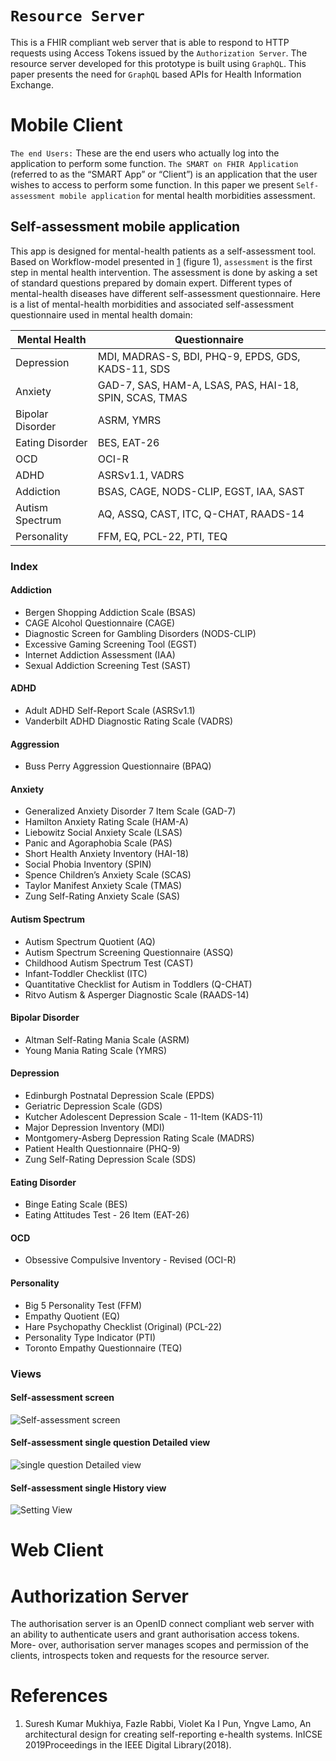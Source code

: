 # `Resource Server` <a name="resourceServer"></a>

This is a FHIR compliant web server that is able to respond to HTTP requests using Access Tokens issued by the `Authorization Server`. The resource server developed for this prototype is built using `GraphQL`. This paper presents the need for `GraphQL` based APIs for Health Information Exchange.

# Mobile Client <a name="mobileClient"></a>

`The end Users:` These are the end users who actually log into the application to perform some function. `The SMART on FHIR Application` (referred to as the “SMART App” or “Client”) is an application that the user wishes to access to perform some function. In this paper we present `Self-assessment mobile application` for mental health morbidities assessment.

## Self-assessment mobile application

This app is designed for mental-health patients as a self-assessment tool. Based on Workflow-model presented in [1](#1) (figure 1), `assessment` is the first step in mental health intervention. The assessment is done by asking a set of standard questions prepared by domain expert. Different types of mental-health diseases have different self-assessment questionnaire. Here is a list of mental-health morbidities and associated self-assessment questionnaire used in mental health domain:

| Mental Health    | Questionnaire                                          |
| ---------------- | ------------------------------------------------------ |
| Depression       | MDI, MADRAS-S, BDI, PHQ-9, EPDS, GDS, KADS-11, SDS     |
| Anxiety          | GAD-7, SAS, HAM-A, LSAS, PAS, HAI-18, SPIN, SCAS, TMAS |
| Bipolar Disorder | ASRM, YMRS                                             |
| Eating Disorder  | BES, EAT-26                                            |
| OCD              | OCI-R                                                  |
| ADHD             | ASRSv1.1, VADRS                                        |
| Addiction        | BSAS, CAGE, NODS-CLIP, EGST, IAA, SAST                 |
| Autism Spectrum  | AQ, ASSQ, CAST, ITC, Q-CHAT, RAADS-14                  |
| Personality      | FFM, EQ, PCL-22, PTI, TEQ                              |

### Index

#### Addiction

- Bergen Shopping Addiction Scale (BSAS)
- CAGE Alcohol Questionnaire (CAGE)
- Diagnostic Screen for Gambling Disorders (NODS-CLIP)
- Excessive Gaming Screening Tool (EGST)
- Internet Addiction Assessment (IAA)
- Sexual Addiction Screening Test (SAST)

#### ADHD

- Adult ADHD Self-Report Scale (ASRSv1.1)
- Vanderbilt ADHD Diagnostic Rating Scale (VADRS)

#### Aggression

- Buss Perry Aggression Questionnaire (BPAQ)

#### Anxiety

- Generalized Anxiety Disorder 7 Item Scale (GAD-7)
- Hamilton Anxiety Rating Scale (HAM-A)
- Liebowitz Social Anxiety Scale (LSAS)
- Panic and Agoraphobia Scale (PAS)
- Short Health Anxiety Inventory (HAI-18)
- Social Phobia Inventory (SPIN)
- Spence Children’s Anxiety Scale (SCAS)
- Taylor Manifest Anxiety Scale (TMAS)
- Zung Self-Rating Anxiety Scale (SAS)

#### Autism Spectrum

- Autism Spectrum Quotient (AQ)
- Autism Spectrum Screening Questionnaire (ASSQ)
- Childhood Autism Spectrum Test (CAST)
- Infant-Toddler Checklist (ITC)
- Quantitative Checklist for Autism in Toddlers (Q-CHAT)
- Ritvo Autism & Asperger Diagnostic Scale (RAADS-14)

#### Bipolar Disorder

- Altman Self-Rating Mania Scale (ASRM)
- Young Mania Rating Scale (YMRS)

#### Depression

- Edinburgh Postnatal Depression Scale (EPDS)
- Geriatric Depression Scale (GDS)
- Kutcher Adolescent Depression Scale - 11-Item (KADS-11)
- Major Depression Inventory (MDI)
- Montgomery-Asberg Depression Rating Scale (MADRS)
- Patient Health Questionnaire (PHQ-9)
- Zung Self-Rating Depression Scale (SDS)

#### Eating Disorder

- Binge Eating Scale (BES)
- Eating Attitudes Test - 26 Item (EAT-26)

#### OCD

- Obsessive Compulsive Inventory - Revised (OCI-R)

#### Personality

- Big 5 Personality Test (FFM)
- Empathy Quotient (EQ)
- Hare Psychopathy Checklist (Original) (PCL-22)
- Personality Type Indicator (PTI)
- Toronto Empathy Questionnaire (TEQ)

### Views

#### Self-assessment screen

<img src="1.png" alt="Self-assessment screen" />

#### Self-assessment single question Detailed view

<img src="2.png" alt="single question Detailed view" />

#### Self-assessment single History view

<img src="3.png" alt="Setting View" />

# Web Client <a name="webClient"></a>

# Authorization Server <a name="Authorization"></a>

The authorisation server is an OpenID connect compliant web server with an ability to authenticate users and grant authorisation access tokens. More- over, authorisation server manages scopes and permission of the clients, introspects token and requests for the resource server.

# References

1. <a name="1"></a>Suresh Kumar Mukhiya, Fazle Rabbi, Violet Ka I Pun, Yngve Lamo, An architectural design for creating self-reporting e-health systems. InICSE 2019Proceedings in the IEEE Digital Library(2018).
